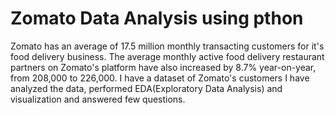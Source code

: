 # Zomato Data Analysis using pthon

Zomato has an average of 17.5 million monthly transacting customers for it's food delivery business. The average monthly active food delivery restaurant partners on Zomato's platform have also increased by 8.7% year-on-year, from 208,000 to 226,000. 
I have a dataset of Zomato's customers
I have analyzed the data, performed EDA(Exploratory Data Analysis) and visualization and answered few questions.  
